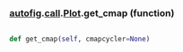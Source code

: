 ### [autofig](autofig.md).[call](autofig.call.md).[Plot](autofig.call.Plot.md).get_cmap (function)


```py

def get_cmap(self, cmapcycler=None)

```


